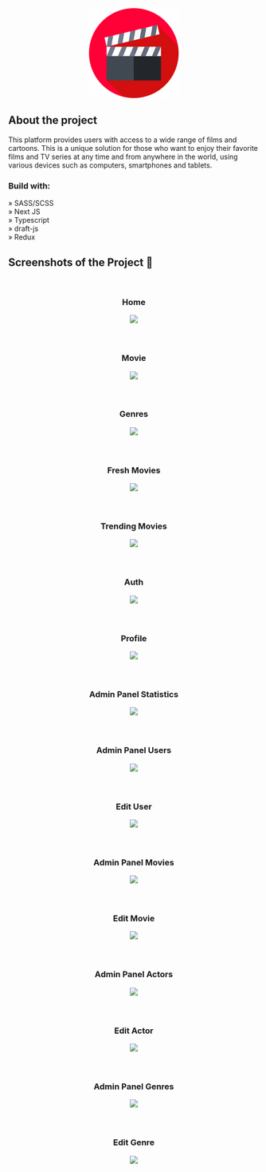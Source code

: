<div align='center'><img src='public/favicons/apple-touch-icon-180x180.png'/></div>

<h2>About the project</h2>

<p>
This platform provides users with access to a wide range of films and cartoons. This is a unique solution for those who want to enjoy their favorite films and TV series at any time and from anywhere in the world, using various devices such as computers, smartphones and tablets.
</p>

<h3>Build with:</h3>

» SASS/SCSS <br>
» Next JS <br>
» Typescript <br>
» draft-js<br>
» Redux<br>

<h2>Screenshots of the Project 📸</h2>
<br>

<h3 align='center'>Home</h3>

<div align='center'>
	<img src='https://sun9-73.userapi.com/impg/3cx-2SMXgPCcQyi_ezSGciE5LZKepqlKQqBekA/dVrCfyRLLP4.jpg?size=2560x1775&quality=95&sign=9873e013d69f3d710e9f023b96287d0e&type=album'/>
</div>

<br>
<br>


<h3 align='center'>Movie</h3>

<div align='center'>
	<img src='https://sun9-50.userapi.com/impg/3OsFr8ccmBZAjbK-Q0NI33pvQ9mOe4TbfXB0sQ/weE3TyRC1Fg.jpg?size=2560x2132&quality=95&sign=ad075dba6ab87540696e4cd8bc2e107c&type=album'/>
</div>

<br>
<br>

<h3 align='center'>Genres</h3>

<div align='center'>
	<img src='https://sun9-71.userapi.com/impg/wWEANEiUA3mvv3EL-C4AKD_3yp5W5STsol9TMQ/zawI7f1ZD6E.jpg?size=2560x1440&quality=95&sign=8267d582efd3cca175ca467f66cd4939&type=album'/>
</div>

<br>
<br>

<h3 align='center'>Fresh Movies</h3>

<div align='center'>
	<img src='https://sun9-37.userapi.com/impg/6z2xLonFGkKFBVuA5SKUzTcxDyKVRi2sTWSQ9A/wkuvUK7x17Q.jpg?size=2560x1671&quality=95&sign=194db6f3f7669a555352591212597af1&type=album'/>
</div>

<br>
<br>

<h3 align='center'>Trending Movies</h3>

<div align='center'>
	<img src='https://sun9-48.userapi.com/impg/vBKUqtvkvzNdAZSRLPRVPNZGSPsrmbKS6GvtXA/Jj4bbj0JzlY.jpg?size=2560x1440&quality=95&sign=21654a15ec3ba2f81715072b8f33b288&type=album'/>
</div>

<br>
<br>

<h3 align='center'>Auth</h3>

<div align='center'>
	<img src='https://sun9-27.userapi.com/impg/v7B9AA3zrIwPiKkqTuznBVESdTTWiEkXz0sM8Q/OMNoKMTuUUk.jpg?size=2560x1440&quality=95&sign=0d24c2b4351ede25792e9add67de319f&type=album'/>
</div>

<br>
<br>

<h3 align='center'>Profile</h3>

<div align='center'>
	<img src='https://sun9-46.userapi.com/impg/rZJr-Ln1SKn-fIs15AGfKftFuMpiDR0fbahJCA/fZyULej_Wx4.jpg?size=2560x1440&quality=95&sign=0c34a5016991671e717674de6d927f91&type=album'/>
</div>

<br>
<br>

<h3 align='center'>Admin Panel Statistics</h3>

<div align='center'>
	<img src='https://sun9-53.userapi.com/impg/KC0rFPmXe5NwAdbw908VQATqX3thWfR8bWZbOA/JeHGKeZRxBM.jpg?size=2560x1440&quality=95&sign=40b54be2402007331136d466a8502dee&type=album'/>
</div>

<br>
<br>

<h3 align='center'>Admin Panel Users</h3>

<div align='center'>
	<img src='https://sun9-77.userapi.com/impg/VlVSW9iZ0pRsZTOSZddEL3uMPWVMrRaMCqn-Rw/PmRhGTeSZTc.jpg?size=2560x1440&quality=95&sign=c19910c7a2dbd5c308d70001d4d86973&type=album'/>
</div>

<br>
<br>

<h3 align='center'>Edit User</h3>

<div align='center'>
	<img src='https://sun9-43.userapi.com/impg/J-A3i2oNy_tXu1IZRDRSW5Pfh81Dklf-FjMpNg/9hgKXawec0k.jpg?size=2560x1440&quality=95&sign=7c195b0a34481c0d3ccafc50c206e364&type=album'/>
</div>

<br>
<br>

<h3 align='center'>Admin Panel Movies</h3>

<div align='center'>
	<img src='https://sun9-79.userapi.com/impg/s0xTJTll4lnnSa8tMU88Q_M7v6qYVE6iwR2T9Q/wV3dy9fo2ww.jpg?size=2560x1440&quality=95&sign=174385fc2b958a97d91a6d2fcc00a385&type=album'/>
</div>

<br>
<br>

<h3 align='center'>Edit Movie</h3>

<div align='center'>
	<img src='https://sun9-14.userapi.com/impg/vEeQeBDkr-BCUq1S94ih3cr1XEgo6AUxcVsuuw/kEzN4Hz5D8I.jpg?size=2560x1440&quality=95&sign=4a490bbb258e507fe30d404e534b296f&type=album'/>
</div>

<br>
<br>
<h3 align='center'>Admin Panel Actors</h3>

<div align='center'>
	<img src='https://sun9-14.userapi.com/impg/GOnJijH0WUBDIp1qwku_Nfi-znGdDvnNjUhQCw/AmtlpSgFndA.jpg?size=2560x1519&quality=95&sign=02546c2440855e2c30ce34c22390ff20&type=album'/>
</div>

<br>
<br>
<h3 align='center'>Edit Actor</h3>

<div align='center'>
	<img src='https://sun9-24.userapi.com/impg/e5A3VjAhaVVqYwBqY_on6B47CmkACA7RfE0MEQ/XFcmM2MRgqg.jpg?size=2560x1440&quality=95&sign=bdf84d30f4ac47c56923629b1e00fbf2&type=album'/>
</div>

<br>
<br>


<h3 align='center'>Admin Panel Genres</h3>

<div align='center'>
	<img src='https://sun9-63.userapi.com/impg/ZZz-NFxp_5korEjnJ_Tif9rXi4FlRy3YwvwjMw/4VqCIcgmjws.jpg?size=2560x1440&quality=95&sign=5568f0805f5d063dc4ccac7bda624038&type=album'/>
</div>

<br>
<br>

<h3 align='center'>Edit Genre</h3>

<div align='center'>
	<img src='https://sun9-77.userapi.com/impg/oK_oaQrRtXPFdi_gRejugFUHqkEAfBANYgqF1g/HbjC_SeBfrc.jpg?size=2560x1440&quality=95&sign=4a07c40e0e76eedd29d08406cfaf9dba&type=album'/>
</div>

<br>
<br>